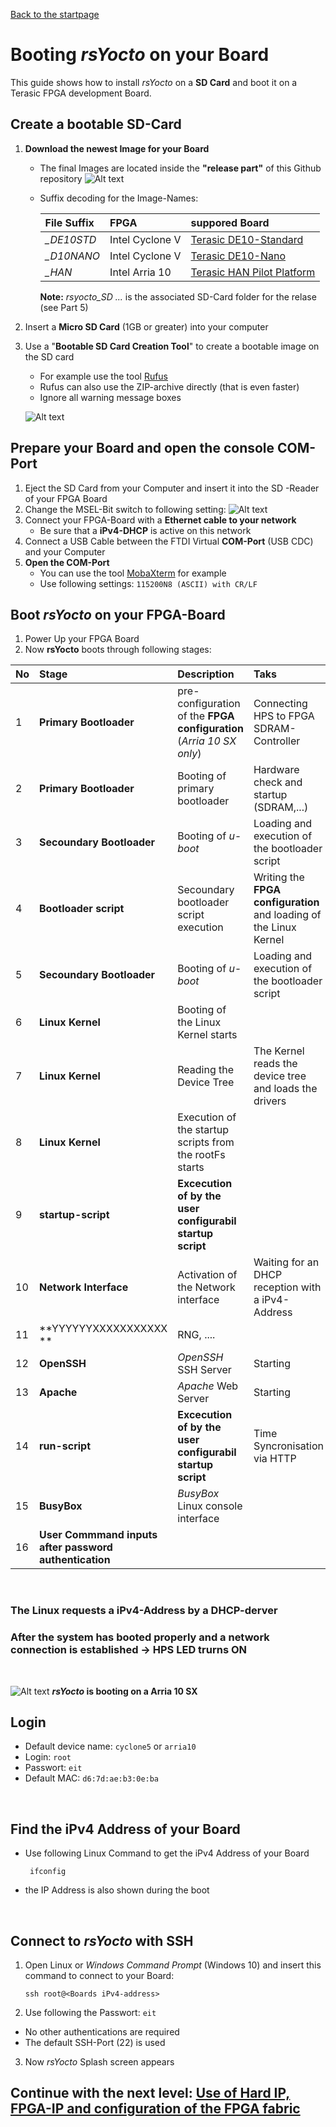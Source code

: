  [Back to the startpage](https://github.com/robseb/rsyocto)
 
# Booting *rsYocto* on your Board
This guide shows how to install *rsYocto* on a **SD Card** and boot it on a Terasic FPGA development Board. 

## Create a bootable SD-Card 
1. **Download the newest Image for your Board**
    + The final Images are located inside the **"release part"** of this Github repository 
       ![Alt text](releasepart2.png?raw=true "relase part")
    
    + Suffix decoding for the Image-Names:
    
      | File Suffix | FPGA | suppored Board
      |:--|:--|:--|
      | *_DE10STD* | Intel Cyclone V | [Terasic DE10-Standard](https://www.terasic.com.tw/cgi-bin/page/archive.pl?Language=English&CategoryNo=167&No=1081)
      | *_D10NANO* | Intel Cyclone V | [Terasic DE10-Nano](https://www.terasic.com.tw/cgi-bin/page/archive.pl?Language=English&CategoryNo=167&No=1046)
      | *_HAN* | Intel Arria 10 | [Terasic HAN Pilot Platform](https://www.terasic.com.tw/cgi-bin/page/archive.pl?Language=English&CategoryNo=228&No=1133)
      
      **Note:** *rsyocto_SD ...* is the associated SD-Card folder for the relase (see Part 5) 
 2. Insert a **Micro SD Card** (1GB or greater) into your computer  
 3. Use a "**Bootable SD Card Creation Tool**" to create a bootable image on the SD card
    + For example use the tool [Rufus](https://rufus.ie/) 
    + Rufus can also use the ZIP-archive directly (that is even faster)
    + Ignore all warning message boxes

      
    ![Alt text](rufusSDbuilf2.png?raw=true "rufus")
    
  ## Prepare your Board and open the console COM-Port
  1. Eject the SD Card from your Computer and insert it into the SD -Reader of your FPGA Board
  2. Change the MSEL-Bit switch to following setting: 
   ![Alt text](requiredMSEL.jpg?raw=true "Required MSEL-Bit Switch Selection")
  3. Connect your FPGA-Board with a **Ethernet cable to your network**
     + Be sure that a **iPv4-DHCP** is active on this network 
  4. Connect a USB Cable between the FTDI Virtual **COM-Port** (USB CDC) and your Computer
  5. **Open the COM-Port**
     + You can use the tool [MobaXterm](https://mobaxterm.mobatek.net/) for example
     + Use following settings: `115200N8 (ASCII) with CR/LF`
    
## Boot *rsYocto* on your FPGA-Board
  1. Power Up your FPGA Board
  2. Now **rsYocto** boots through following stages:
  
   | No | Stage | Description | Taks 
   |:--|:--|:--|:--|
   | 1 | **Primary Bootloader** | pre-configuration of the **FPGA configuration** (*Arria 10 SX only*) | Connecting HPS to FPGA SDRAM-Controller 
   | 2 | **Primary Bootloader** | Booting of primary bootloader | Hardware check and startup (SDRAM,...)
   | 3 | **Secoundary Bootloader** | Booting of *u-boot* | Loading and execution of the bootloader script
   | 4 | **Bootloader script** | Secoundary bootloader script execution | Writing the **FPGA configuration** and loading of the Linux Kernel
   | 5 | **Secoundary Bootloader** | Booting of *u-boot* | Loading and execution of the bootloader script
   | 6 | **Linux Kernel** | Booting of the Linux Kernel starts |  
   | 7 | **Linux Kernel** | Reading the Device Tree | The Kernel reads the device tree and loads the drivers 
   | 8 | **Linux Kernel** | Execution of the startup scripts from the rootFs starts | 
   | 9 | **startup-script** | **Excecution of by the user configurabil startup script** |
   | 10 | **Network Interface** | Activation of the Network interface | Waiting for an DHCP reception with a iPv4-Address
   | 11 | **YYYYYYXXXXXXXXXXX **| RNG, .... | 
   | 12 | **OpenSSH** | *OpenSSH* SSH Server  | Starting
   | 13 | **Apache** | *Apache* Web Server  | Starting
   | 14 | **run-script** | **Excecution of by the user configurabil startup script** | Time Syncronisation via HTTP
   | 15 | **BusyBox** | *BusyBox* Linux console interface | 
   | 16 | **User Commmand inputs after password authentication** |
   <br>
 
  ### **The Linux requests a iPv4-Address by a DHCP-derver**
  ### **After the system has booted properly and a network connection is established -> HPS LED trurns ON**
  <br>
  
   ![Alt text](rsYoctoArria10BootLog.gif?raw=true "rufus")
   ***rsYocto* is booting on a Arria 10 SX**
  
  
## Login
* Default device name: `cyclone5` or `arria10` 
* Login: `root`
* Passwort:  `eit`
* Default MAC: `d6:7d:ae:b3:0e:ba`
 <br>
 
 ## Find the iPv4 Address of your Board
 * Use following Linux Command to get the iPv4 Address of your Board
     ````shell
      ifconfig
     ```` 
 * the IP Address is also shown during the boot
 <br> 
 
## Connect to *rsYocto* with SSH
1. Open Linux or *Windows Command Prompt* (Windows 10) and insert this command to connect to your Board: 
    ```
    ssh root@<Boards iPv4-address>
    ```
2. Use following the Passwort: `eit`
  * No other authentications are required
  * The default SSH-Port (22) is used 
3. Now *rsYocto* Splash screen appears

 ## Continue with the next level: [Use of Hard IP, FPGA-IP and configuration of the FPGA fabric](2_FPGA_HARDIP.md)
